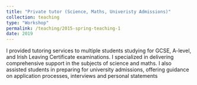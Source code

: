 ```yaml
---
title: "Private tutor (Science, Maths, Univeristy Admissions)"
collection: teaching
type: "Workshop"
permalink: /teaching/2015-spring-teaching-1
date: 2019
---
```


I provided tutoring services to multiple students studying for GCSE, A-level, and Irish Leaving Certificate examinations. I specialized in delivering comprehensive support in the subjects of science and maths. I also assisted students in preparing for university admissions, offering guidance on application processes, interviews and personal statements
